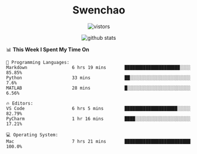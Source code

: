 <h1 align="center">Swenchao</h3>

<p align="center">
  <img src="https://visitor-badge.glitch.me/badge?page_id=Swenchao" alt="vistors" />
</p>

<p align="center">
  <img src="https://github-readme-stats.vercel.app/api?username=Swenchao&count_private=true&show_icons=true&theme=vue-dark&hide_title=true" alt="github stats" />
</p>

<!--START_SECTION:waka-->
📊 **This Week I Spent My Time On** 

```text
💬 Programming Languages: 
Markdown                 6 hrs 19 mins       █████████████████████░░░░   85.85% 
Python                   33 mins             ██░░░░░░░░░░░░░░░░░░░░░░░   7.6% 
MATLAB                   28 mins             █░░░░░░░░░░░░░░░░░░░░░░░░   6.56%

🔥 Editors: 
VS Code                  6 hrs 5 mins        ████████████████████░░░░░   82.79% 
PyCharm                  1 hr 16 mins        ████░░░░░░░░░░░░░░░░░░░░░   17.21%

💻 Operating System: 
Mac                      7 hrs 21 mins       █████████████████████████   100.0%

```


<!--END_SECTION:waka-->
